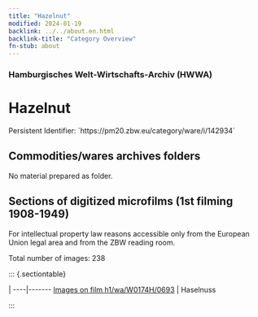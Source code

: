 ```yaml
---
title: "Hazelnut"
modified: 2024-01-19
backlink: ../../about.en.html
backlink-title: "Category Overview"
fn-stub: about
---
```


### Hamburgisches Welt-Wirtschafts-Archiv (HWWA)

# Hazelnut

<div class="hint">Persistent Identifier: `https://pm20.zbw.eu/category/ware/i/142934`</div>







## Commodities/wares archives folders





No material prepared as folder.



<a id="filmsections" />

## Sections of digitized microfilms (1st filming 1908-1949)

<p>For intellectual property law reasons accessible only from the European Union legal area and from the ZBW reading room.</p>



<p>Total number of images: 238</p>




::: {.sectiontable}

 | 
----|-------
<a class="btn" href="https://pm20.zbw.eu/film/h1/wa/W0174H/0693" rel="nofollow">Images on film h1/wa/W0174H/0693</a> | Haselnuss


:::
















